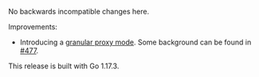 No backwards incompatible changes here.

Improvements:

* Introducing a [granular proxy mode](https://centrifugal.dev/docs/server/proxy#granular-proxy-mode). Some background can be found in [#477](https://github.com/centrifugal/centrifugo/issues/477).

This release is built with Go 1.17.3.
